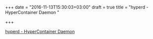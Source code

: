 +++
date = "2016-11-13T15:30:03+03:00"
draft = true
title = "hyperd - HyperContainer Daemon "

+++

<p><a href="https://t.co/L8SHlfT12J">hyperd - HyperContainer Daemon </a></p>
